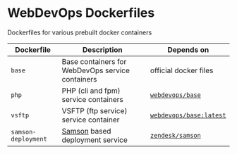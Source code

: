 # WebDevOps Dockerfiles

Dockerfiles for various prebuilt docker containers


Dockerfile                  | Description                                                                        | Depends on                                                           |
--------------------------- | ---------------------------------------------------------------------------------- | -------------------------------------------------------------------- |
`base`                      | Base containers for WebDevOps service containers                                   | official docker files                                                |
`php`                       | PHP (cli and fpm) service containers                                               | [`webdevops/base`](https://hub.docker.com/r/webdevops/base/)         |
`vsftp`                     | VSFTP (ftp service) service container                                              | [`webdevops/base:latest`](https://hub.docker.com/r/webdevops/base/)  |
`samson-deployment`         | [Samson](https://github.com/webdevops/samson-deployment) based deployment service  | [`zendesk/samson`](https://hub.docker.com/r/zendesk/samson/)         |
